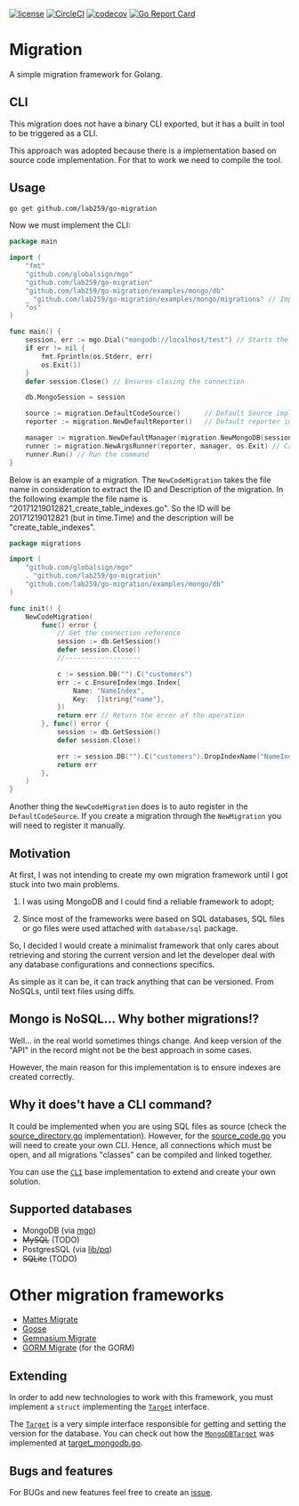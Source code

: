 [![license](https://img.shields.io/github/license/mashape/apistatus.svg?maxAge=2592000)](https://github.com/go-gormigrate/gormigrate/blob/master/LICENSE)
[![CircleCI](https://circleci.com/gh/lab259/go-migration/tree/master.svg?style=shield)](https://circleci.com/gh/lab259/go-migration/tree/master)
[![codecov](https://codecov.io/gh/lab259/go-migration/branch/master/graph/badge.svg)](https://codecov.io/gh/lab259/go-migration)
[![Go Report Card](https://goreportcard.com/badge/github.com/lab259/go-migration)](https://goreportcard.com/report/github.com/lab259/go-migration)

# Migration

A simple migration framework for Golang.

## CLI

This migration does not have a binary CLI exported, but it has a built in
tool to be triggered as a CLI.

This approach was adopted because there is a implementation based on source
code implementation. For that to work we need to compile the tool.

## Usage

```bash
go get github.com/lab259/go-migration
```

Now we must implement the CLI:

```go
package main

import (
	"fmt"
	"github.com/globalsign/mgo"
	"github.com/lab259/go-migration"
	"github.com/lab259/go-migration/examples/mongo/db"
	_ "github.com/lab259/go-migration/examples/mongo/migrations" // Import all migrations
	"os"
)

func main() {
	session, err := mgo.Dial("mongodb://localhost/test") // Starts the connection
	if err != nil {
		fmt.Fprintln(os.Stderr, err)
		os.Exit(1)
	}
	defer session.Close() // Ensures closing the connection

	db.MongoSession = session

	source := migration.DefaultCodeSource()      // Default Source implementation is the CodeSource...
	reporter := migration.NewDefaultReporter()   // Default reporter implementation

	manager := migration.NewDefaultManager(migration.NewMongoDB(session), source)
	runner := migration.NewArgsRunner(reporter, manager, os.Exit) // Create a runner based on the arguments passed to the program
	runner.Run() // Run the command
}
```

Below is an example of a migration. The `NewCodeMigration` takes the file name
in consideration to extract the ID and Description of the migration. In the
following example the file name is "20171219012821_create_table_indexes.go".
So the ID will be 20171219012821 (but in time.Time) and the description will
be "create_table_indexes".

```go
package migrations

import (
	"github.com/globalsign/mgo"
	. "github.com/lab259/go-migration"
	"github.com/lab259/go-migration/examples/mongo/db"
)

func init() {
	NewCodeMigration(
		func() error {
			// Get the connection reference
			session := db.GetSession()
			defer session.Close()
			//-------------------

			c := session.DB("").C("customers")
			err := c.EnsureIndex(mgo.Index{
				Name: "NameIndex",
				Key:  []string{"name"},
			})
			return err // Return the error of the operation
		}, func() error {
			session := db.GetSession()
			defer session.Close()

			err := session.DB("").C("customers").DropIndexName("NameIndex")
			return err
		},
	)
}
```

Another thing the `NewCodeMigration` does is to auto register in the
`DefaultCodeSource`. If you create a migration through the `NewMigration`
you will need to register it manually.

## Motivation

At first, I was not intending to create my own migration framework until I got
stuck into two main problems.

1. I was using MongoDB and I could find a reliable framework to adopt;

2. Since most of the frameworks were based on SQL databases, SQL files or go files
   were used attached with `database/sql` package.

So, I decided I would create a minimalist framework that only cares about
retrieving and storing the current version and let the developer deal with any
database configurations and connections specifics.

As simple as it can be, it can track anything that can be versioned. From
NoSQLs, until text files using diffs.

## Mongo is NoSQL... Why bother migrations!?

Well... in the real world sometimes things change. And keep version of
the "API" in the record might not be the best approach in some cases.

However, the main reason for this implementation is to ensure indexes
are created correctly.

## Why it does't have a CLI command?

It could be implemented when you are using SQL files as source
(check the [source_directory.go](source_directory.go) implementation). However,
for the [source_code.go](source_code.go) you will need to create your own CLI.
Hence, all connections which must be open, and all migrations "classes" can be
compiled and linked together.

You can use the [`CLI`](cli.go) base implementation to extend and create your
own solution.

## Supported databases

- MongoDB (via [mgo](https://github.com/go-mgo/mgo))
- ~~MySQL~~ (TODO)
- PostgresSQL (via [lib/pq](https://github.com/lib/pq))
- ~~SQLite~~ (TODO)

# Other migration frameworks

- [Mattes Migrate](https://github.com/mattes/migrate)
- [Goose](https://github.com/pressly/goose)
- [Gemnasium Migrate](https://github.com/gemnasium/migrate)
- [GORM Migrate](https://github.com/go-gormigrate/gormigrate) (for the GORM)

## Extending

In order to add new technologies to work with this framework, you must implement
a `struct` implementing the [`Target`](target.go) interface.

The [`Target`](target.go) is a very simple interface responsible for getting and
setting the version for the database. You can check out how the
[`MongoDBTarget`](target_mongodb.go) was implemented at
[target_mongodb.go](target_mongodb.go).

## Bugs and features

For BUGs and new features feel free to create an [issue](issues).
